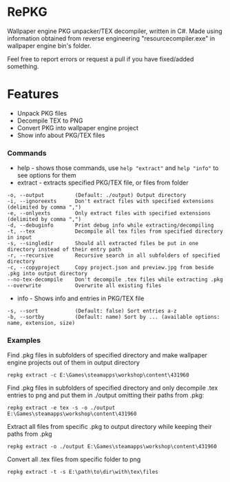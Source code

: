 # RePKG
Wallpaper engine PKG unpacker/TEX decompiler, written in C#.
Made using information obtained from reverse engineering "resourcecompiler.exe" in wallpaper engine bin's folder.

Feel free to report errors or request a pull if you have fixed/added something.

# Features
- Unpack PKG files
- Decompile TEX to PNG
- Convert PKG into wallpaper engine project
- Show info about PKG/TEX files

### Commands
- help - shows those commands, use `help "extract"` and `help "info"` to see options for them
- extract - extracts specified PKG/TEX file, or files from folder
```
-o, --output          (Default: ./output) Output directory
-i, --ignoreexts      Don't extract files with specified extensions (delimited by comma ",")
-e, --onlyexts        Only extract files with specified extensions (delimited by comma ",")
-d, --debuginfo       Print debug info while extracting/decompiling
-t, --tex             Decompile all tex files from specified directory in input
-s, --singledir       Should all extracted files be put in one directory instead of their entry path
-r, --recursive       Recursive search in all subfolders of specified directory
-c, --copyproject     Copy project.json and preview.jpg from beside .pkg into output directory
--no-tex-decompile    Don't decompile .tex files while extracting .pkg
--overwrite           Overwrite all existing files
```
 - info - Shows info and entries in PKG/TEX file
```
-s, --sort            (Default: false) Sort entries a-z
-b, --sortby          (Default: name) Sort by ... (available options: name, extension, size)
```
 
### Examples
Find .pkg files in subfolders of specified directory and make wallpaper engine projects out of them in output directory
```
repkg extract -c E:\Games\steamapps\workshop\content\431960
```
Find .pkg files in subfolders of specified directory and only decompile .tex entries to png and put them in ./output omitting their paths from .pkg:
```
repkg extract -e tex -s -o ./output E:\Games\steamapps\workshop\content\431960
```
Extract all files from specific .pkg to output directory while keeping their paths from .pkg
```
repkg extract -o ./output E:\Games\steamapps\workshop\content\431960
```
Convert all .tex files from specific folder to png
```
repkg extract -t -s E:\path\to\dir\with\tex\files
```